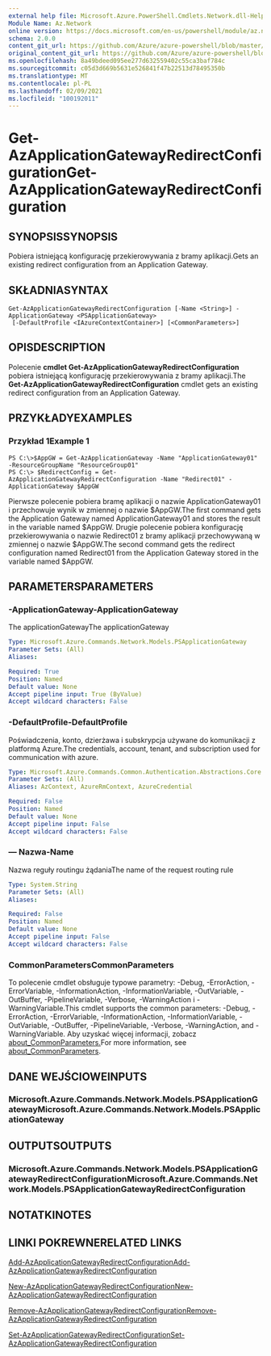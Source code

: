 ```yaml
---
external help file: Microsoft.Azure.PowerShell.Cmdlets.Network.dll-Help.xml
Module Name: Az.Network
online version: https://docs.microsoft.com/en-us/powershell/module/az.network/get-azapplicationgatewayredirectconfiguration
schema: 2.0.0
content_git_url: https://github.com/Azure/azure-powershell/blob/master/src/Network/Network/help/Get-AzApplicationGatewayRedirectConfiguration.md
original_content_git_url: https://github.com/Azure/azure-powershell/blob/master/src/Network/Network/help/Get-AzApplicationGatewayRedirectConfiguration.md
ms.openlocfilehash: 8a49bdeed095ee277d632559402c55ca3baf784c
ms.sourcegitcommit: c05d3d669b5631e526841f47b22513d78495350b
ms.translationtype: MT
ms.contentlocale: pl-PL
ms.lasthandoff: 02/09/2021
ms.locfileid: "100192011"
---
```

# <span data-ttu-id="daa11-101">Get-AzApplicationGatewayRedirectConfiguration</span><span class="sxs-lookup"><span data-stu-id="daa11-101">Get-AzApplicationGatewayRedirectConfiguration</span></span>

## <span data-ttu-id="daa11-102">SYNOPSIS</span><span class="sxs-lookup"><span data-stu-id="daa11-102">SYNOPSIS</span></span>
<span data-ttu-id="daa11-103">Pobiera istniejącą konfigurację przekierowywania z bramy aplikacji.</span><span class="sxs-lookup"><span data-stu-id="daa11-103">Gets an existing redirect configuration from an Application Gateway.</span></span>

## <span data-ttu-id="daa11-104">SKŁADNIA</span><span class="sxs-lookup"><span data-stu-id="daa11-104">SYNTAX</span></span>

```
Get-AzApplicationGatewayRedirectConfiguration [-Name <String>] -ApplicationGateway <PSApplicationGateway>
 [-DefaultProfile <IAzureContextContainer>] [<CommonParameters>]
```

## <span data-ttu-id="daa11-105">OPIS</span><span class="sxs-lookup"><span data-stu-id="daa11-105">DESCRIPTION</span></span>
<span data-ttu-id="daa11-106">Polecenie **cmdlet Get-AzApplicationGatewayRedirectConfiguration** pobiera istniejącą konfigurację przekierowywania z bramy aplikacji.</span><span class="sxs-lookup"><span data-stu-id="daa11-106">The **Get-AzApplicationGatewayRedirectConfiguration** cmdlet gets an existing redirect configuration from an Application Gateway.</span></span>

## <span data-ttu-id="daa11-107">PRZYKŁADY</span><span class="sxs-lookup"><span data-stu-id="daa11-107">EXAMPLES</span></span>

### <span data-ttu-id="daa11-108">Przykład 1</span><span class="sxs-lookup"><span data-stu-id="daa11-108">Example 1</span></span>
```
PS C:\>$AppGW = Get-AzApplicationGateway -Name "ApplicationGateway01" -ResourceGroupName "ResourceGroup01"
PS C:\> $RedirectConfig = Get-AzApplicationGatewayRedirectConfiguration -Name "Redirect01" -ApplicationGateway $AppGW
```

<span data-ttu-id="daa11-109">Pierwsze polecenie pobiera bramę aplikacji o nazwie ApplicationGateway01 i przechowuje wynik w zmiennej o nazwie $AppGW.</span><span class="sxs-lookup"><span data-stu-id="daa11-109">The first command gets the Application Gateway named ApplicationGateway01 and stores the result in the variable named $AppGW.</span></span>
<span data-ttu-id="daa11-110">Drugie polecenie pobiera konfigurację przekierowywania o nazwie Redirect01 z bramy aplikacji przechowywaną w zmiennej o nazwie $AppGW.</span><span class="sxs-lookup"><span data-stu-id="daa11-110">The second command gets the redirect configuration named Redirect01 from the Application Gateway stored in the variable named $AppGW.</span></span>

## <span data-ttu-id="daa11-111">PARAMETERS</span><span class="sxs-lookup"><span data-stu-id="daa11-111">PARAMETERS</span></span>

### <span data-ttu-id="daa11-112">-ApplicationGateway</span><span class="sxs-lookup"><span data-stu-id="daa11-112">-ApplicationGateway</span></span>
<span data-ttu-id="daa11-113">The applicationGateway</span><span class="sxs-lookup"><span data-stu-id="daa11-113">The applicationGateway</span></span>

```yaml
Type: Microsoft.Azure.Commands.Network.Models.PSApplicationGateway
Parameter Sets: (All)
Aliases:

Required: True
Position: Named
Default value: None
Accept pipeline input: True (ByValue)
Accept wildcard characters: False
```

### <span data-ttu-id="daa11-114">-DefaultProfile</span><span class="sxs-lookup"><span data-stu-id="daa11-114">-DefaultProfile</span></span>
<span data-ttu-id="daa11-115">Poświadczenia, konto, dzierżawa i subskrypcja używane do komunikacji z platformą Azure.</span><span class="sxs-lookup"><span data-stu-id="daa11-115">The credentials, account, tenant, and subscription used for communication with azure.</span></span>

```yaml
Type: Microsoft.Azure.Commands.Common.Authentication.Abstractions.Core.IAzureContextContainer
Parameter Sets: (All)
Aliases: AzContext, AzureRmContext, AzureCredential

Required: False
Position: Named
Default value: None
Accept pipeline input: False
Accept wildcard characters: False
```

### <span data-ttu-id="daa11-116">— Nazwa</span><span class="sxs-lookup"><span data-stu-id="daa11-116">-Name</span></span>
<span data-ttu-id="daa11-117">Nazwa reguły routingu żądania</span><span class="sxs-lookup"><span data-stu-id="daa11-117">The name of the request routing rule</span></span>

```yaml
Type: System.String
Parameter Sets: (All)
Aliases:

Required: False
Position: Named
Default value: None
Accept pipeline input: False
Accept wildcard characters: False
```

### <span data-ttu-id="daa11-118">CommonParameters</span><span class="sxs-lookup"><span data-stu-id="daa11-118">CommonParameters</span></span>
<span data-ttu-id="daa11-119">To polecenie cmdlet obsługuje typowe parametry: -Debug, -ErrorAction, -ErrorVariable, -InformationAction, -InformationVariable, -OutVariable, -OutBuffer, -PipelineVariable, -Verbose, -WarningAction i -WarningVariable.</span><span class="sxs-lookup"><span data-stu-id="daa11-119">This cmdlet supports the common parameters: -Debug, -ErrorAction, -ErrorVariable, -InformationAction, -InformationVariable, -OutVariable, -OutBuffer, -PipelineVariable, -Verbose, -WarningAction, and -WarningVariable.</span></span> <span data-ttu-id="daa11-120">Aby uzyskać więcej informacji, zobacz [about_CommonParameters.](http://go.microsoft.com/fwlink/?LinkID=113216)</span><span class="sxs-lookup"><span data-stu-id="daa11-120">For more information, see [about_CommonParameters](http://go.microsoft.com/fwlink/?LinkID=113216).</span></span>

## <span data-ttu-id="daa11-121">DANE WEJŚCIOWE</span><span class="sxs-lookup"><span data-stu-id="daa11-121">INPUTS</span></span>

### <span data-ttu-id="daa11-122">Microsoft.Azure.Commands.Network.Models.PSApplicationGateway</span><span class="sxs-lookup"><span data-stu-id="daa11-122">Microsoft.Azure.Commands.Network.Models.PSApplicationGateway</span></span>

## <span data-ttu-id="daa11-123">OUTPUTS</span><span class="sxs-lookup"><span data-stu-id="daa11-123">OUTPUTS</span></span>

### <span data-ttu-id="daa11-124">Microsoft.Azure.Commands.Network.Models.PSApplicationGatewayRedirectConfiguration</span><span class="sxs-lookup"><span data-stu-id="daa11-124">Microsoft.Azure.Commands.Network.Models.PSApplicationGatewayRedirectConfiguration</span></span>

## <span data-ttu-id="daa11-125">NOTATKI</span><span class="sxs-lookup"><span data-stu-id="daa11-125">NOTES</span></span>

## <span data-ttu-id="daa11-126">LINKI POKREWNE</span><span class="sxs-lookup"><span data-stu-id="daa11-126">RELATED LINKS</span></span>

[<span data-ttu-id="daa11-127">Add-AzApplicationGatewayRedirectConfiguration</span><span class="sxs-lookup"><span data-stu-id="daa11-127">Add-AzApplicationGatewayRedirectConfiguration</span></span>](./Add-AzApplicationGatewayRedirectConfiguration.md)

[<span data-ttu-id="daa11-128">New-AzApplicationGatewayRedirectConfiguration</span><span class="sxs-lookup"><span data-stu-id="daa11-128">New-AzApplicationGatewayRedirectConfiguration</span></span>](./New-AzApplicationGatewayRedirectConfiguration.md)

[<span data-ttu-id="daa11-129">Remove-AzApplicationGatewayRedirectConfiguration</span><span class="sxs-lookup"><span data-stu-id="daa11-129">Remove-AzApplicationGatewayRedirectConfiguration</span></span>](./Remove-AzApplicationGatewayRedirectConfiguration.md)

[<span data-ttu-id="daa11-130">Set-AzApplicationGatewayRedirectConfiguration</span><span class="sxs-lookup"><span data-stu-id="daa11-130">Set-AzApplicationGatewayRedirectConfiguration</span></span>](./Set-AzApplicationGatewayRedirectConfiguration.md)
